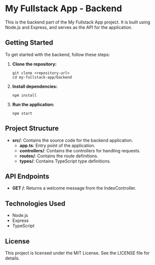 # My Fullstack App - Backend

This is the backend part of the My Fullstack App project. It is built using Node.js and Express, and serves as the API for the application.

## Getting Started

To get started with the backend, follow these steps:

1. **Clone the repository:**
   ```
   git clone <repository-url>
   cd my-fullstack-app/backend
   ```

2. **Install dependencies:**
   ```
   npm install
   ```

3. **Run the application:**
   ```
   npm start
   ```

## Project Structure

- **src/**: Contains the source code for the backend application.
  - **app.ts**: Entry point of the application.
  - **controllers/**: Contains the controllers for handling requests.
  - **routes/**: Contains the route definitions.
  - **types/**: Contains TypeScript type definitions.

## API Endpoints

- **GET /**: Returns a welcome message from the IndexController.

## Technologies Used

- Node.js
- Express
- TypeScript

## License

This project is licensed under the MIT License. See the LICENSE file for details.